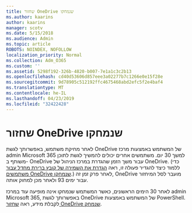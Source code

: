 ```yaml
---
title: שחזור OneDrive שנמחקו
ms.author: kaarins
author: kaarins
manager: scotv
ms.date: 5/15/2018
ms.audience: Admin
ms.topic: article
ROBOTS: NOINDEX, NOFOLLOW
localization_priority: Normal
ms.collection: Adm_O365
ms.custom: ''
ms.assetid: 5298f192-326b-4820-b007-7e1a1c3c2b13
ms.openlocfilehash: cd40d53606d857eee3a02277b7c1266e0e15f28e
ms.sourcegitcommit: 9d78905c512192ffc4675468abd2efc5f2e4baf4
ms.translationtype: MT
ms.contentlocale: he-IL
ms.lasthandoff: 04/23/2019
ms.locfileid: "32422428"
---
```

# <a name="restore-a-deleted-onedrive"></a>שחזור OneDrive שנמחקו

לאחר מחיקת משתמש, באפשרותך לגשת OneDrive של המשתמש באמצעות מרכז admin Microsoft 365 למשך 30 יום. משתמשים אחרים יכולים להמשיך לגשת לתוכן משותף ב- OneDrive עבור משך הזמן שהגדרת במרכז הניהול של OneDrive. (כדי ללמוד כיצד להגדיר פעולה זו, ראה [הגדרת את השמירה של קובץ ברירת מחדל עבור משתמשים OneDrive שנמחקו](https://go.microsoft.com/fwlink/?linkid=874267).) לאחר פרק זמן זה, OneDrive מועבר לסל המיחזור עבור ימים 93 ולאחר מכן למחוק אותה.
  
לאחר 30 הימים הראשונים, כאשר המשתמש שנמחקו אינה מופיעה עוד במרכז admin Microsoft 365, באפשרותך לגשת OneDrive של המשתמש באמצעות PowerShell. לקבלת מידע, ראה [שחזור OneDrive שנמחק](https://go.microsoft.com/fwlink/?linkid=874269).
  

